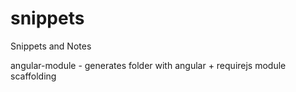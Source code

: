 snippets
========

Snippets and Notes

angular-module - generates folder with angular + requirejs module scaffolding


